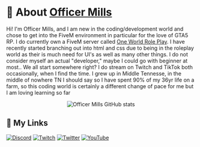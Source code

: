 # 💬 About [Officer Mills](https://github.com/OfficerMills)

Hi! I'm Officer Mills, and I am new in the coding/development world and chose to get into the FiveM environment in particular for the love of GTA5 RP. I do currently own a FiveM server called [One World Role Play](https://discord.gg/8s7x6yakad). I  have recently started branching out into html and css due to being in the roleplay world as their is much need for UI's as well as many other things. I do not consider myself an actual "developer," maybe I could go with beginner at most.. We all start somewhere right? I do stream on Twitch and TikTok both occasionally, when I find the time. I grew up in Middle Tennesse, in the middle of nowhere TN I should say so I have spent 90% of my 36yr life on a farm, so this coding world is certainly a different change of pace for me but I am loving learning so far

<div align="center">
  
![Officer Mills GitHub stats](https://github-readme-stats.vercel.app/api/?username=officermills&theme=tokyonight&show_icons=true&custom_title=Officer%Mills%Beginner%Stats)
</div>

## 🔗 My Links
[![Discord](https://img.shields.io/badge/Discord-7289DA?style=for-the-badge&logo=discord&logoColor=white)](https://discord.gg/rc3FXthyzD)
[![Twitch](https://img.shields.io/badge/Twitch-9146FF?style=for-the-badge&logo=twitch&logoColor=white)](https://twitch.tv/officermills)
[![Twitter](https://img.shields.io/badge/tiktok-1DA1F2?style=for-the-badge&logo=tiktok&logoColor=white)](https://tiktok.com/@officer_mills)
[![YouTube](https://img.shields.io/badge/YouTube-FF0000?style=for-the-badge&logo=youtube&logoColor=white)](https://youtube.com/@officer_mills)
